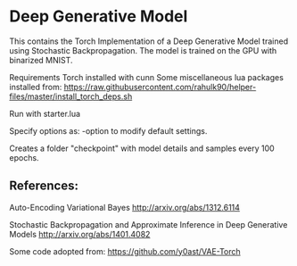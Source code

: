 # Deep Generative Model
This contains the Torch Implementation of a Deep Generative Model trained using Stochastic Backpropagation. The model is trained on the GPU with binarized MNIST.

Requirements
Torch installed with cunn 
Some miscellaneous lua packages installed from:
https://raw.githubusercontent.com/rahulk90/helper-files/master/install_torch_deps.sh


Run with starter.lua

Specify options as: -option <optionvalue> to modify default settings. 

Creates a folder "checkpoint" with model details and samples every 100 epochs. 

References:
----------
Auto-Encoding Variational Bayes
http://arxiv.org/abs/1312.6114

Stochastic Backpropagation and Approximate Inference in Deep Generative Models
http://arxiv.org/abs/1401.4082

Some code adopted from:
https://github.com/y0ast/VAE-Torch
